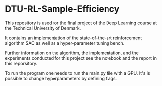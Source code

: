 # DTU-RL-Sample-Efficiency
This repository is used for the final project of the Deep Learning course at the Technical University of Denmark.

It contains an implementation of the state-of-the-art reinforcement algorithm SAC as well as a hyper-parameter tuning bench.

Further information on the algorithm, the implementation, and the experiments conducted for this project see the notebook and the report in this reporsitory.

To run the program one needs to run the main.py file with a GPU. It's is possible to change hyperparameters by defining flags. 


